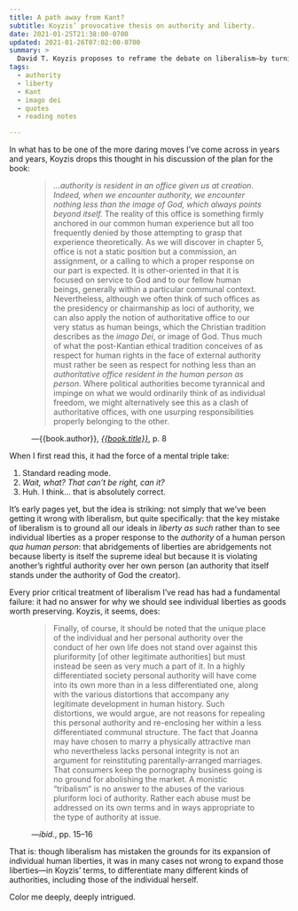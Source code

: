 ```yaml
---
title: A path away from Kant?
subtitle: Koyzis’ provocative thesis on authority and liberty.
date: 2021-01-25T21:38:00-0700
updated: 2021-01-26T07:02:00-0700
summary: >
  David T. Koyzis proposes to reframe the debate on liberalism—by turning as remedy to, of all things, personal/individual authority as the image of God. It’s… promising!
tags:
  - authority
  - liberty
  - Kant
  - imago dei
  - quotes
  - reading notes

---
```


In what has to be one of the more daring moves I’ve come across in years and years, Koyzis drops this thought in his discussion of the plan for the book:

<figure class='quotation'>

> *…authority is resident in an office given us at creation. Indeed, when we encounter authority, we encounter nothing less than the image of God, which always points beyond itself.* The reality of this office is something firmly anchored in our common human experience but all too frequently denied by those attempting to grasp that experience theoretically. As we will discover in chapter 5, office is not a static position but a commission, an assignment, or a calling to which a proper response on our part is expected. It is other-oriented in that it is focused on service to God and to our fellow human beings, generally within a particular communal context. Nevertheless, although we often think of such offices as the presidency or chairmanship as loci of authority, we can also apply the notion of authoritative office to our very status as human beings, which the Christian tradition describes as the _imago Dei_, or image of God. Thus much of what the post-Kantian ethical tradition conceives of as respect for human rights in the face of external authority must rather be seen as respect for nothing less than an *authoritative office resident in the human person as person*. Where political authorities become tyrannical and impinge on what we would ordinarily think of as individual freedom, we might alternatively see this as a clash of authoritative offices, with one usurping responsibilities properly belonging to the other.

<figcaption>—{{book.author}}, <a href='{{book.link}}'><cite>{{book.title}}</cite></a>, p. 8</figcaption>

</figure>

When I first read this, it had the force of a mental triple take:

1. Standard reading mode.
2. *Wait, what? That can’t be right, can it?*
3. Huh. I think… that is absolutely correct.

It’s early pages yet, but the idea is striking: not simply that we’ve been getting it wrong with liberalism, but quite specifically: that the key mistake of liberalism is to ground all our ideals in *liberty as such* rather than to see individual liberties as a proper response to the *authority* of a human person *qua human person*: that abridgements of liberties are abridgements not because liberty is itself the supreme ideal but because it is violating another’s rightful authority over her own person (an authority that itself stands under the authority of God the creator).

Every prior critical treatment of liberalism I’ve read has had a fundamental failure: it had no answer for why we should see individual liberties as goods worth preserving. Koyzis, it seems, does:

<figure class='quotation'>

> Finally, of course, it should be noted that the unique place of the individual and her personal authority over the conduct of her own life does not stand over against this pluriformity [of other legitimate authorities] but must instead be seen as very much a part of it. In a highly differentiated society personal authority will have come into its own more than in a less differentiated one, along with the various distortions that accompany any legitimate development in human history. Such distortions, we would argue, are not reasons for repealing this personal authority and re-enclosing her within a less differentiated communal structure. The fact that Joanna may have chosen to marry a physically attractive man who nevertheless lacks personal integrity is not an argument for reinstituting parentally-arranged marriages. That consumers keep the pornography business going is no ground for abolishing the market. A monistic “tribalism” is no answer to the abuses of the various pluriform loci of authority. Rather each abuse must be addressed on its own terms and in ways appropriate to the type of authority at issue. 

<figcaption>—<i>ibid.</i>, pp. 15–16</figcaption>
</figure>

That is: though liberalism has mistaken the grounds for its expansion of individual human liberties, it was in many cases not wrong to expand those liberties—in Koyzis’ terms, to differentiate many different kinds of authorities, including those of the individual herself.

Color me deeply, deeply intrigued.
